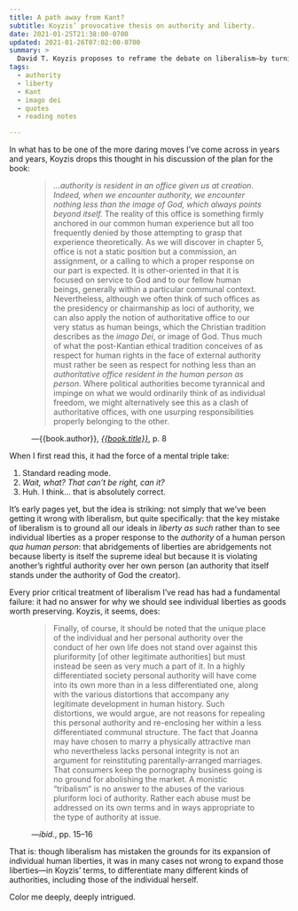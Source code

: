 ```yaml
---
title: A path away from Kant?
subtitle: Koyzis’ provocative thesis on authority and liberty.
date: 2021-01-25T21:38:00-0700
updated: 2021-01-26T07:02:00-0700
summary: >
  David T. Koyzis proposes to reframe the debate on liberalism—by turning as remedy to, of all things, personal/individual authority as the image of God. It’s… promising!
tags:
  - authority
  - liberty
  - Kant
  - imago dei
  - quotes
  - reading notes

---
```


In what has to be one of the more daring moves I’ve come across in years and years, Koyzis drops this thought in his discussion of the plan for the book:

<figure class='quotation'>

> *…authority is resident in an office given us at creation. Indeed, when we encounter authority, we encounter nothing less than the image of God, which always points beyond itself.* The reality of this office is something firmly anchored in our common human experience but all too frequently denied by those attempting to grasp that experience theoretically. As we will discover in chapter 5, office is not a static position but a commission, an assignment, or a calling to which a proper response on our part is expected. It is other-oriented in that it is focused on service to God and to our fellow human beings, generally within a particular communal context. Nevertheless, although we often think of such offices as the presidency or chairmanship as loci of authority, we can also apply the notion of authoritative office to our very status as human beings, which the Christian tradition describes as the _imago Dei_, or image of God. Thus much of what the post-Kantian ethical tradition conceives of as respect for human rights in the face of external authority must rather be seen as respect for nothing less than an *authoritative office resident in the human person as person*. Where political authorities become tyrannical and impinge on what we would ordinarily think of as individual freedom, we might alternatively see this as a clash of authoritative offices, with one usurping responsibilities properly belonging to the other.

<figcaption>—{{book.author}}, <a href='{{book.link}}'><cite>{{book.title}}</cite></a>, p. 8</figcaption>

</figure>

When I first read this, it had the force of a mental triple take:

1. Standard reading mode.
2. *Wait, what? That can’t be right, can it?*
3. Huh. I think… that is absolutely correct.

It’s early pages yet, but the idea is striking: not simply that we’ve been getting it wrong with liberalism, but quite specifically: that the key mistake of liberalism is to ground all our ideals in *liberty as such* rather than to see individual liberties as a proper response to the *authority* of a human person *qua human person*: that abridgements of liberties are abridgements not because liberty is itself the supreme ideal but because it is violating another’s rightful authority over her own person (an authority that itself stands under the authority of God the creator).

Every prior critical treatment of liberalism I’ve read has had a fundamental failure: it had no answer for why we should see individual liberties as goods worth preserving. Koyzis, it seems, does:

<figure class='quotation'>

> Finally, of course, it should be noted that the unique place of the individual and her personal authority over the conduct of her own life does not stand over against this pluriformity [of other legitimate authorities] but must instead be seen as very much a part of it. In a highly differentiated society personal authority will have come into its own more than in a less differentiated one, along with the various distortions that accompany any legitimate development in human history. Such distortions, we would argue, are not reasons for repealing this personal authority and re-enclosing her within a less differentiated communal structure. The fact that Joanna may have chosen to marry a physically attractive man who nevertheless lacks personal integrity is not an argument for reinstituting parentally-arranged marriages. That consumers keep the pornography business going is no ground for abolishing the market. A monistic “tribalism” is no answer to the abuses of the various pluriform loci of authority. Rather each abuse must be addressed on its own terms and in ways appropriate to the type of authority at issue. 

<figcaption>—<i>ibid.</i>, pp. 15–16</figcaption>
</figure>

That is: though liberalism has mistaken the grounds for its expansion of individual human liberties, it was in many cases not wrong to expand those liberties—in Koyzis’ terms, to differentiate many different kinds of authorities, including those of the individual herself.

Color me deeply, deeply intrigued.
